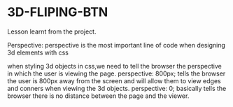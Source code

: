 # 3D-FLIPING-BTN

Lesson learnt from the project.

Perspective:
perspective is the most important line of code when designing 3d elements with css

when styling 3d objects in css,we need to tell the browser the perspective in which the user is viewing the page. perspective: 800px; tells the browser the user is 800px away from the screen and will allow them to view edges and conners when viewing the 3d objects. perspective: 0; basically tells the browser there is no distance between the page and the viewer.
